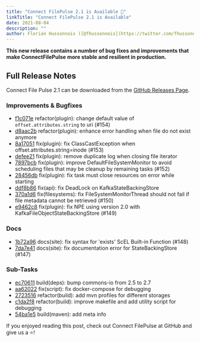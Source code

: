 ```yaml
---
title: "Connect FilePulse 2.1 is Available 🚀"
linkTitle: "Connect FilePulse 2.1 is Available"
date: 2021-08-04
description: ""
author: Florian Hussonnois ([@fhussonnois](https://twitter.com/fhussonnois))
---
```


**This new release contains a number of bug fixes and improvements that make ConnectFilePulse more stable and resilient in production.**


## Full Release Notes

Connect File Pulse 2.1 can be downloaded from the [GitHub Releases Page](https://github.com/streamthoughts/kafka-connect-file-pulse/releases/tag/v2.1.0). 

### Improvements & Bugfixes
* [f1c071e](https://github.com/streamthoughts/kafka-connect-file-pulse/commit/f1c071e) refactor(plugin): change default value of `offset.attributes.string` to uri (#154)
* [d8aac2b](https://github.com/streamthoughts/kafka-connect-file-pulse/commit/d8aac2b) refactor(plugin): enhance error handling when file do not exist anymore
* [8a17051](https://github.com/streamthoughts/kafka-connect-file-pulse/commit/8a17051) fix(plugin): fix ClassCastException when offset.attributes.string=inode (#153)
* [defee21](https://github.com/streamthoughts/kafka-connect-file-pulse/commit/defee21) fix(plugin): remove duplicate log when closing file iterator
* [7897bcb](https://github.com/streamthoughts/kafka-connect-file-pulse/commit/7897bcb) fix(plugin): improve DefaultFileSystemMonitor to avoid scheduling files that may be cleanup by remaining tasks (#152)
* [28456db](https://github.com/streamthoughts/kafka-connect-file-pulse/commit/28456db) fix(plugin): fix task must close resources on error while starting
* [ddf8b86](https://github.com/streamthoughts/kafka-connect-file-pulse/commit/ddf8b86) fix(api): fix DeadLock on KafkaStateBackingStore
* [370a1d6](https://github.com/streamthoughts/kafka-connect-file-pulse/commit/370a1d6) fix(filesystems): fix FileSystemMonitorThread should not fail if file metadata cannot be retrieved (#150)
* [e9462c8](https://github.com/streamthoughts/kafka-connect-file-pulse/commit/e9462c8) fix(plugin): fix NPE using version 2.0 with KafkaFileObjectStateBackingStore (#149)

### Docs
* [1b72a96](https://github.com/streamthoughts/kafka-connect-file-pulse/commit/1b72a96) docs(site): fix syntax for 'exists' ScEL Built-in Function (#148)
* [7da7e41](https://github.com/streamthoughts/kafka-connect-file-pulse/commit/7da7e41) docs(site): fix documentation error for StateBackingStore (#147)

### Sub-Tasks
* [ec70611](https://github.com/streamthoughts/kafka-connect-file-pulse/commit/ec70611) build(deps): bump commons-io from 2.5 to 2.7
* [aa62022](https://github.com/streamthoughts/kafka-connect-file-pulse/commit/aa62022) fix(script): fix docker-compose for debugging
* [2723516](https://github.com/streamthoughts/kafka-connect-file-pulse/commit/2723516) refactor(build): add mvn profiles for different storages
* [c1da2f8](https://github.com/streamthoughts/kafka-connect-file-pulse/commit/c1da2f8) refactor(build): improve makefile and add utility script for debugging
* [54ba1e5](https://github.com/streamthoughts/kafka-connect-file-pulse/commit/54ba1e5) build(maven): add meta info

If you enjoyed reading this post, check out Connect FilePulse at GitHub and give us a ⭐!
